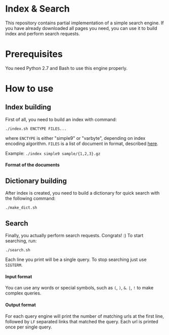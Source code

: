 # Index & Search

This repository contains partial implementation of a simple search engine. 
If you have already downloaded all pages you need, you can use it to build index and perform search requests.

# Prerequisites

You need Python 2.7 and Bash to use this engine properly.

# How to use

## Index building

First of all, you need to build an index with command:

`./index.sh ENCTYPE FILES...`

where `ENCTYPE` is either "simple9" or "varbyte", depending on index encoding algorithm. 
`FILES` is a list of document in format, described [here](https://github.com/Nafanya/Index-search#format-of-the-documents).

Example: `./index simple9 sample/{1,2,3}.gz`

#### Format of the documents

## Dictionary building

After index is created, you need to build a dictionary for quick search with the following command:

`./make_dict.sh`

## Search

Finally, you actually perform search requests. Congrats! :) To start searching, run:

`./search.sh`

Each line you print will be a single query. To stop searching just use `SIGTERM`.

#### Input format

You can use any words or special symbols, such as `(`, `)`, `&`. `|`, `!` to make complex queries.

#### Output format

For each query engine will print the number of matching urls at the first line, followed by `LF` separated links that matched the query.
Each url is printed once per single query.
